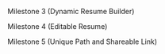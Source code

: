 Milestone 3 (Dynamic Resume Builder)

Milestone 4 (Editable Resume)

Milestone 5 (Unique Path and Shareable Link)
